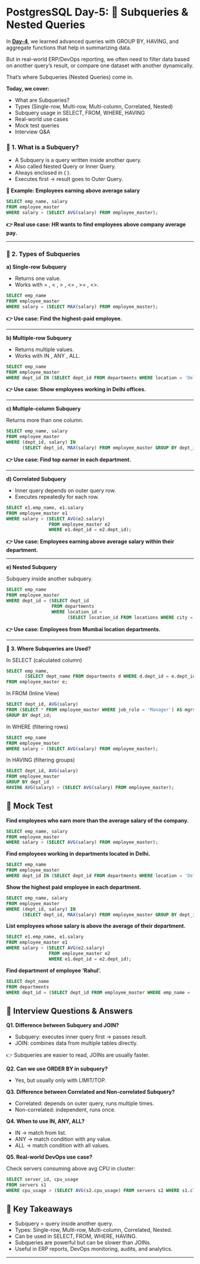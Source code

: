 # PostgresSQL Day-5: 📘 Subqueries & Nested Queries

In [**Day-4**](Day-4-Advanced%20Queries.md), we learned advanced queries with GROUP BY, HAVING, and aggregate functions that help in summarizing data.

But in real-world ERP/DevOps reporting, we often need to filter data based on another query’s result, or compare one dataset with another dynamically.

That’s where Subqueries (Nested Queries) come in.

**Today, we cover:**

- What are Subqueries?
- Types (Single-row, Multi-row, Multi-column, Correlated, Nested)
- Subquery usage in SELECT, FROM, WHERE, HAVING
- Real-world use cases
- Mock test queries
- Interview Q&A

### 🔹 1. What is a Subquery?

- A Subquery is a query written inside another query.
- Also called Nested Query or Inner Query.
- Always enclosed in ( ).
- Executes first → result goes to Outer Query.

**📖 Example: Employees earning above average salary**
```sql
SELECT emp_name, salary
FROM employee_master
WHERE salary > (SELECT AVG(salary) FROM employee_master);
```
**👉 Real use case: HR wants to find employees above company average pay.**

---

### 🔹 2. Types of Subqueries

**a) Single-row Subquery**

- Returns one value.
- Works with = , < , > , <= , >= , <>.

```sql
SELECT emp_name
FROM employee_master
WHERE salary = (SELECT MAX(salary) FROM employee_master);
```

**👉 Use case: Find the highest-paid employee.**

---

**b) Multiple-row Subquery**

- Returns multiple values.
- Works with IN , ANY , ALL.

```sql
SELECT emp_name
FROM employee_master
WHERE dept_id IN (SELECT dept_id FROM departments WHERE location = 'Delhi');
```

**👉 Use case: Show employees working in Delhi offices.**

---


**c) Multiple-column Subquery**

Returns more than one column.
```sql
SELECT emp_name, salary
FROM employee_master
WHERE (dept_id, salary) IN
      (SELECT dept_id, MAX(salary) FROM employee_master GROUP BY dept_id);
```

**👉 Use case: Find top earner in each department.**

---

**d) Correlated Subquery**

- Inner query depends on outer query row.
- Executes repeatedly for each row.

```sql
SELECT e1.emp_name, e1.salary
FROM employee_master e1
WHERE salary > (SELECT AVG(e2.salary)
                FROM employee_master e2
                WHERE e1.dept_id = e2.dept_id);
```

**👉 Use case: Employees earning above average salary within their department.**

---

**e) Nested Subquery**

Subquery inside another subquery.

```sql
SELECT emp_name
FROM employee_master
WHERE dept_id = (SELECT dept_id
                 FROM departments
                 WHERE location_id = 
                       (SELECT location_id FROM locations WHERE city = 'Mumbai'));
```

**👉 Use case: Employees from Mumbai location departments.**

---

**🔹 3. Where Subqueries are Used?**

In SELECT (calculated column)

```sql
SELECT emp_name,
       (SELECT dept_name FROM departments d WHERE d.dept_id = e.dept_id) AS department
FROM employee_master e;
```

In FROM (Inline View)

```sql
SELECT dept_id, AVG(salary)
FROM (SELECT * FROM employee_master WHERE job_role = 'Manager') AS mgrs
GROUP BY dept_id;
```

In WHERE (filtering rows)

```sql
SELECT emp_name
FROM employee_master
WHERE salary > (SELECT AVG(salary) FROM employee_master);
```

In HAVING (filtering groups)

```sql
SELECT dept_id, AVG(salary)
FROM employee_master
GROUP BY dept_id
HAVING AVG(salary) > (SELECT AVG(salary) FROM employee_master);
```

## 🎯 Mock Test

**Find employees who earn more than the average salary of the company.**
```sql
SELECT emp_name, salary
FROM employee_master
WHERE salary > (SELECT AVG(salary) FROM employee_master);
```

**Find employees working in departments located in Delhi.**
```sql
SELECT emp_name
FROM employee_master
WHERE dept_id IN (SELECT dept_id FROM departments WHERE location = 'Delhi');
```

**Show the highest paid employee in each department.**
```sql
SELECT emp_name, salary
FROM employee_master
WHERE (dept_id, salary) IN
      (SELECT dept_id, MAX(salary) FROM employee_master GROUP BY dept_id);
```

**List employees whose salary is above the average of their department.**
```sql
SELECT e1.emp_name, e1.salary
FROM employee_master e1
WHERE salary > (SELECT AVG(e2.salary)
                FROM employee_master e2
                WHERE e1.dept_id = e2.dept_id);
```

**Find department of employee ‘Rahul’.**

```sql
SELECT dept_name
FROM departments
WHERE dept_id = (SELECT dept_id FROM employee_master WHERE emp_name = 'Rahul');
```


## 🎤 Interview Questions & Answers

**Q1. Difference between Subquery and JOIN?**

- Subquery: executes inner query first → passes result.
- JOIN: combines data from multiple tables directly.

👉 Subqueries are easier to read, JOINs are usually faster.

**Q2. Can we use ORDER BY in subquery?**

- Yes, but usually only with LIMIT/TOP.

**Q3. Difference between Correlated and Non-correlated Subquery?**

- Correlated: depends on outer query, runs multiple times.
- Non-correlated: independent, runs once.

**Q4. When to use IN, ANY, ALL?**

- IN → match from list.
- ANY → match condition with any value.
- ALL → match condition with all values.

**Q5. Real-world DevOps use case?**

Check servers consuming above avg CPU in cluster:
```sql
SELECT server_id, cpu_usage
FROM servers s1
WHERE cpu_usage > (SELECT AVG(s2.cpu_usage) FROM servers s2 WHERE s1.cluster_id = s2.cluster_id);
```
## 🔑 Key Takeaways

- Subquery = query inside another query.
- Types: Single-row, Multi-row, Multi-column, Correlated, Nested.
- Can be used in SELECT, FROM, WHERE, HAVING.
- Subqueries are powerful but can be slower than JOINs.
- Useful in ERP reports, DevOps monitoring, audits, and analytics.

---
